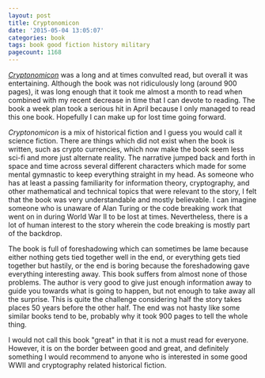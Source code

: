 ```yaml
---
layout: post
title: Cryptonomicon
date: '2015-05-04 13:05:07'
categories: book
tags: book good fiction history military
pagecount: 1168
---
```


[*Cryptonomicon*][crypt-amazon] was a long and at times convulted read, but
overall it was entertaining. Although the book was not ridiculously long (around
900 pages), it was long enough that it took me almost a month to read when combined
with my recent decrease in time that I can devote to reading. The book a week plan
took a serious hit in April because I only managed to read this one book. Hopefully I
can make up for lost time going forward.

*Cryptonomicon* is a mix of historical fiction and I guess you would call it science
fiction. There are things which did not exist when the book is written, such as crypto
currencies, which now make the book seem less sci-fi and more just alternate reality.
The narrative jumped back and forth in space and time across several different characters
which made for some mental gymnastic to keep everything straight in my head. As someone
who has at least a passing familiarity for information theory, cryptography, and other
mathematical and technical topics that were relevant to the story, I felt that the book
was very understandable and mostly believable. I can imagine someone who is unaware of
Alan Turing or the code breaking work that went on in during World War II to be lost
at times. Nevertheless, there is a lot of human interest to the story wherein the code
breaking is mostly part of the backdrop.

The book is full of foreshadowing which can sometimes be lame because either nothing
gets tied together well in the end, or everything gets tied together but hastily, or
the end is boring because the foreshadowing gave everything interesting away. This book
suffers from almost none of those problems. The author is very good to give just enough
information away to guide you towards what is going to happen, but not enough to take away
all the surprise. This is quite the challenge considering half the story takes places 50 years
before the other half. The end was not hasty like some similar books tend to be,
probably why it took 900 pages to tell the whole thing.

I would not call this book "great" in that it is not a must read for everyone. However,
it is on the border between good and great, and definitely something I would recommend
to anyone who is interested in some good WWII and cryptography related historical
fiction.


[crypt-amazon]:      http://amzn.com/0060512806

